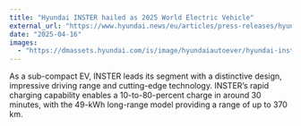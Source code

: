 ```yaml
---
title: "Hyundai INSTER hailed as 2025 World Electric Vehicle"
external_url: "https://www.hyundai.news/eu/articles/press-releases/hyundai-inster-2025-world-electric-vehicle.html"
date: "2025-04-16"
images:
  - "https://dmassets.hyundai.com/is/image/hyundaiautoever/hyundai-inster-2025-world-electric-vehicle-logo:Content%20Banner%20Desktop?wid=1196&hei=448"
---
```


As a sub-compact EV, INSTER leads its segment with a distinctive design, impressive driving range and cutting-edge technology. INSTER’s rapid charging capability enables a 10-to-80-percent charge in around 30 minutes, with the 49-kWh long-range model providing a range of up to 370 km.